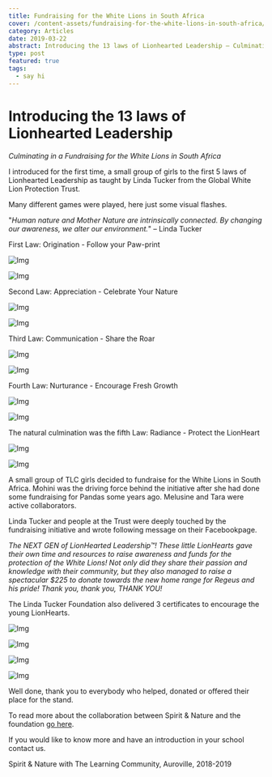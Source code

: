 ```yaml
---
title: Fundraising for the White Lions in South Africa
cover: /content-assets/fundraising-for-the-white-lions-in-south-africa/cover.jpg
category: Articles
date: 2019-03-22
abstract: Introducing the 13 laws of Lionhearted Leadership – Culminating in a Fundraising for the White Lions in South Africa.
type: post
featured: true
tags:
  - say hi
---
```


# Introducing the 13 laws of Lionhearted Leadership

_Culminating in a Fundraising for the White Lions in South Africa_

I introduced for the first time, a small group of girls to the first 5 laws of Lionhearted Leadership as taught by Linda Tucker from the Global White Lion Protection Trust.

Many different games were played, here just some visual flashes.

"_Human nature and Mother Nature are intrinsically connected. By changing our awareness, we alter our environment._" – Linda Tucker

First Law: Origination - Follow your Paw-print

![Img](/content-assets/fundraising-for-the-white-lions-in-south-africa/img2_600X409.jpg)

![Img](/content-assets/dummy_900X900.jpg)

Second Law: Appreciation - Celebrate Your Nature

![Img](/content-assets/fundraising-for-the-white-lions-in-south-africa/img4_600X466.jpg)

![Img](/content-assets/dummy_900X900.jpg)

Third Law: Communication - Share the Roar

![Img](/content-assets/fundraising-for-the-white-lions-in-south-africa/img7_600X451.jpg)

![Img](/content-assets/dummy_900X900.jpg)

Fourth Law: Nurturance - Encourage Fresh Growth

![Img](/content-assets/fundraising-for-the-white-lions-in-south-africa/img1_600X450.jpg)

![Img](/content-assets/dummy_900X900.jpg)

The natural culmination was the fifth Law: Radiance - Protect the LionHeart

![Img](/content-assets/fundraising-for-the-white-lions-in-south-africa/img9_1440X900.jpg)

![Img](/content-assets/dummy_900X900.jpg)

A small group of TLC girls decided to fundraise for the White Lions in South Africa. Mohini was the driving force behind the initiative after she had done some fundraising for Pandas some years ago. Melusine and Tara were active collaborators.

Linda Tucker and people at the Trust were deeply touched by the fundraising initiative and wrote following message on their Facebookpage.

_The NEXT GEN of LionHearted Leadership™!_
_These little LionHearts gave their own time and resources to raise awareness and funds for the protection of the White Lions! Not only did they share their passion and knowledge with their community, but they also managed to raise a spectacular \$225 to donate towards the new home range for Regeus and his pride! Thank you, thank you, THANK YOU!_

The Linda Tucker Foundation also delivered 3 certificates to encourage the young LionHearts.

![Img](/content-assets/fundraising-for-the-white-lions-in-south-africa/cert1_1440X900.jpg)

![Img](/content-assets/fundraising-for-the-white-lions-in-south-africa/cert2_1440X900.jpg)

![Img](/content-assets/fundraising-for-the-white-lions-in-south-africa/cert3_1440X900.jpg)

![Img](/content-assets/dummy_1440X900.jpg)

Well done, thank you to everybody who helped, donated or offered their place for the stand.

To read more about the collaboration between Spirit & Nature and the foundation [go here](https://www.spiritandnature.org/writings/reconnecting-with-spirit-through-nature#the-white-lions).

If you would like to know more and have an introduction in your school contact us.

Spirit & Nature with The Learning Community, Auroville, 2018-2019
